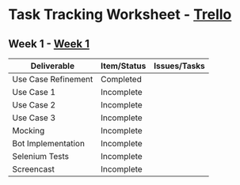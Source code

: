 # Task Tracking Worksheet - [Trello](https://trello.com/b/h193q9wx)

## Week 1 - [Week 1](https://trello.com/b/h193q9wx/week-1)

| Deliverable        | Item/Status   |  Issues/Tasks
| ------------------ | ------------  |  ------------
| Use Case Refinement| Completed     | &nbsp;
| Use Case 1         | Incomplete    | &nbsp;
| Use Case 2         | Incomplete    | &nbsp;
| Use Case 3         | Incomplete    | &nbsp;
| Mocking            | Incomplete    | &nbsp;
| Bot Implementation | Incomplete    | &nbsp;
| Selenium Tests     | Incomplete    | &nbsp;
| Screencast         | Incomplete    | &nbsp;

